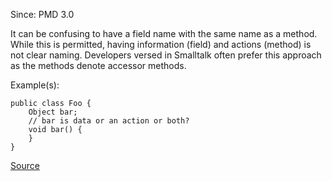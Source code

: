 Since: PMD 3.0

It can be confusing to have a field name with the same name as a method. While this is permitted, 
having information (field) and actions (method) is not clear naming. Developers versed in 
Smalltalk often prefer this approach as the methods denote accessor methods.

Example(s):
```
public class Foo {
	Object bar;
	// bar is data or an action or both?
	void bar() {
	}
}
```

[Source](https://pmd.github.io/pmd-5.5.4/pmd-java/rules/java/naming.html#AvoidFieldNameMatchingMethodName)
